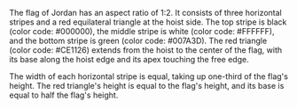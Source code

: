 The flag of Jordan has an aspect ratio of 1:2. It consists of three horizontal stripes and a red equilateral triangle at the hoist side. The top stripe is black (color code: #000000), the middle stripe is white (color code: #FFFFFF), and the bottom stripe is green (color code: #007A3D). The red triangle (color code: #CE1126) extends from the hoist to the center of the flag, with its base along the hoist edge and its apex touching the free edge.

The width of each horizontal stripe is equal, taking up one-third of the flag's height. The red triangle's height is equal to the flag's height, and its base is equal to half the flag's height.